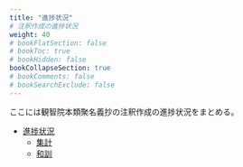 ```yaml
---
title: "進捗状況"
# 注釈作成の進捗状況
weight: 40
# bookFlatSection: false
# bookToc: true
# bookHidden: false
bookCollapseSection: true
# bookComments: false
# bookSearchExclude: false
---
```


ここには観智院本類聚名義抄の注釈作成の進捗状況をまとめる。



- [進捗状況](/docs/notes/krm-main/progress/)
    - [集計](/docs/notes/krm-main/progress/1/)
    - [和訓](/docs/notes/krm-main/progress/2/)
